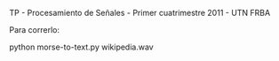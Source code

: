 TP - Procesamiento de Señales - Primer cuatrimestre 2011 - UTN FRBA



Para correrlo:

python morse-to-text.py wikipedia.wav